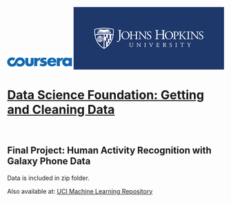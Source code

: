 <html>
    <img src="courseralogo.png"></img>
    <img src="jhulogo.png"></img> 
    <h1> <a href="https://www.coursera.org/learn/data-cleaning/home/welcome">Data Science Foundation: Getting and Cleaning Data</a></h1>
    <br>
</html>

## **Final Project: Human Activity Recognition with Galaxy Phone Data** ##

<html>
<p>Data is included in zip folder.</p> 
</html>

Also available at: 
[UCI Machine Learning Repository](https://archive.ics.uci.edu/ml/datasets/Human+Activity+Recognition+Using+Smartphones) 

